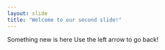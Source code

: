```yaml
---
layout: slide
title: "Welcome to our second slide!"
---
```

Something new is here
Use the left arrow to go back!
